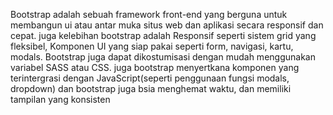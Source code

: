 Bootstrap adalah sebuah framework front-end yang berguna untuk membangun ui atau antar muka situs web dan aplikasi secara responsif dan cepat. juga kelebihan bootstrap adalah Responsif seperti sistem grid yang fleksibel, Komponen UI yang siap pakai seperti form, navigasi, kartu, modals. 
Bootstrap juga dapat dikostumisasi dengan mudah menggunakan variabel SASS atau CSS. juga bootstrap menyertkana komponen yang terintergrasi dengan JavaScript(seperti penggunaan fungsi modals, dropdown)
dan bootstrap juga bsia menghemat waktu, dan memiliki tampilan yang konsisten
